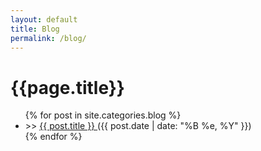 ```yaml
---
layout: default
title: Blog
permalink: /blog/
---
```


<div class="posts">
  <h1 class="page-heading">{{page.title}}</h1>
  <ul class="posts">
  	{% for post in site.categories.blog %}
  	  	<li class="post">
 				<span class="special-colour">>> </span>
   				<a href="{{ site.baseurl }}{{ post.url }}" class="post-entry">{{ post.title }} </a>
    			<span class="post-date"> ({{ post.date | date: "%B %e, %Y" }}) </span>
    	</li>
  {% endfor %}
	</ul>
</div>
